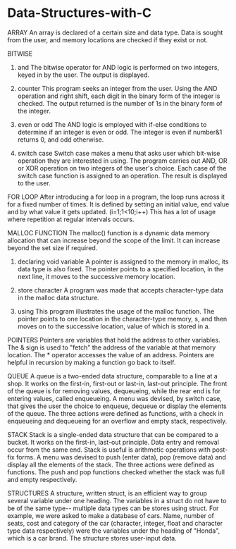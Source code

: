 # Data-Structures-with-C

ARRAY
An array is declared of a certain size and data type. 
Data is sought from the user, and memory locations are checked if they exist or not.

BITWISE
1. and
The bitwise operator for AND logic is performed on two integers, keyed in by the user. 
The output is displayed.

2. counter
This program seeks an integer from the user. 
Using the AND operation and right shift, each digit in the binary form of the integer is checked. 
The output returned is the number of 1s in the binary form of the integer.

3. even or odd
The AND logic is employed with if-else conditions to determine if an integer is even or odd. 
The integer is even if number&1 returns 0, and odd otherwise.

4. switch case
Switch case makes a menu that asks user which bit-wise operation they are interested in using. 
The program carries out AND, OR or XOR operation on two integers of the user's choice.
Each case of the switch case function is assigned to an operation. The result is displayed to the user.

FOR LOOP
After introducing a for loop in a program, the loop runs across it for a fixed number of times. 
It is defined by setting an initial value, end value and by what value it gets updated. (i=1;1<10;i++)
This has a lot of usage where repetition at regular intervals occurs. 

MALLOC FUNCTION
The malloc() function is a dynamic data memory allocation that can increase beyond the scope of the limit.
It can increase beyond the set size if required.

1. declaring void variable
A pointer is assigned to the memory in malloc, its data type is also fixed. 
The pointer points to a specified location, in the next line, it moves to the successive memory location.

2. store character
A program was made that accepts character-type data in the malloc data structure.

3. using
This program illustrates the usage of the malloc function. 
The pointer points to one location in the character-type memory, s, and then moves on to the successive location, value of which is stored in a.

POINTERS
Pointers are variables that hold the address to other variables. 
The & sign is used to "fetch" the address of the variable at that memory location.
The * operator accesses the value of an address.
Pointers are helpful in recursion by making a function go back to itself. 

QUEUE
A queue is a two-ended data structure, comparable to a line at a shop. It works on the first-in, first-out or last-in, last-out principle.
The front of the queue is for removing values, dequeueing, while the rear end is for entering values, called enqueueing. 
A menu was devised, by switch case, that gives the user the choice to enqueue, dequeue or display the elements of the queue. The three actions were defined as functions, with a check in enqueueing and dequeueing for an overflow and empty stack, respectively.

STACK
Stack is a single-ended data structure that can be compared to a bucket. It works on the first-in, last-out principle.
Data entry and removal occur from the same end. Stack is useful is arithmetic operations with post-fix forms. 
A menu was devised to push (enter data), pop (remove data) and display all the elements of the stack. The three actions were defined as functions. The push and pop functions checked whether the stack was full and empty respectively.

STRUCTURES
A structure, written struct, is an efficient way to group several variable under one heading.
The variables in a struct do not have to be of the same type-- multiple data types can be stores using struct.
For example, we were asked to make a database of cars.
Name, number of seats, cost and category of the car (character, integer, float and character type data respectively) were the variables under the heading of "Honda", which is a car brand.
The structure stores user-input data.








